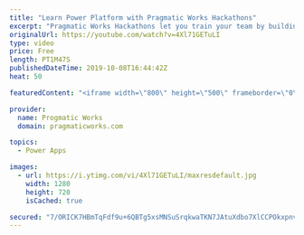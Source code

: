 ```yaml
---
title: "Learn Power Platform with Pragmatic Works Hackathons"
excerpt: "Pragmatic Works Hackathons let you train your team by building PowerApps, Power BI and Azure solutions with one part training and one part building a prototype with your own data.  On-Demand Learning courses FREE trial: https://success.pragmaticworks.com/ondemandlearning-free-trial"
originalUrl: https://youtube.com/watch?v=4Xl71GETuLI
type: video
price: Free
length: PT1M47S
publishedDateTime: 2019-10-08T16:44:42Z
heat: 50

featuredContent: "<iframe width=\"800\" height=\"500\" frameborder=\"0\" src=\"https://www.youtube.com/embed/4Xl71GETuLI\" allow=\"accelerometer; autoplay; encrypted-media; gyroscope; picture-in-picture\" allowfullscreen></iframe>"

provider:
  name: Progmatic Works
  domain: pragmaticworks.com

topics:
  - Power Apps

images:
  - url: https://i.ytimg.com/vi/4Xl71GETuLI/maxresdefault.jpg
    width: 1280
    height: 720
    isCached: true

secured: "7/ORICK7HBmTqFdf9u+6QBTg5xsMNSuSrqkwaTKN7JAtuXdbo7XlCCPOkxpnvZSjmE4Bx1CzIPIHEETx3sUe5jsrrXIwgqMULpWWxhZufrqpwAOVXi/OQPdjVZWr7/6bg2YmXaId1L368B6DlJcErRuw1a7heIKz2zNWv5jxQGsk7p1HEWomXTKc7dqNhdkgji9RX2mQRnqBRyUfL7aGU3NhkpD0Sd3kaszMJYJzyA/BQwzAVYLbuyJYifH+vCf1PK+os4sVb7nTcmYA+wL/WxqVpzPQ0CUpxWqXwvwZPjNGXEBewFljk4PzaT9H4SzUDZInBQ0zZnzFcB0LXIVGg4uahocY1CHncSj8qWHnu7RmTwoz27MjFx1o1zSf0/TkSMbd2D8lJoSRWuyQZ+W2qS9jiGFSDEDNrRwd30BWVC4=;AmBq6bwf7slFmTH6Ufa2bQ=="
---
```


